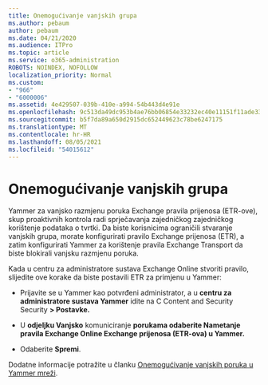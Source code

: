 ```yaml
---
title: Onemogućivanje vanjskih grupa
ms.author: pebaum
author: pebaum
ms.date: 04/21/2020
ms.audience: ITPro
ms.topic: article
ms.service: o365-administration
ROBOTS: NOINDEX, NOFOLLOW
localization_priority: Normal
ms.custom:
- "966"
- "6000006"
ms.assetid: 4e429507-039b-410e-a994-54b443d4e91e
ms.openlocfilehash: 9c513da49dc953b4ae76bb06854e33232ec40e11151f11ade33c3080092aa598
ms.sourcegitcommit: b5f7da89a650d2915dc652449623c78be6247175
ms.translationtype: MT
ms.contentlocale: hr-HR
ms.lasthandoff: 08/05/2021
ms.locfileid: "54015612"
---
```

# <a name="how-to-disable-external-groups"></a>Onemogućivanje vanjskih grupa

Yammer za vanjsko razmjenu poruka Exchange pravila prijenosa (ETR-ove), skup proaktivnih kontrola radi sprječavanja zajedničkog zajedničkog korištenje podataka o tvrtki. Da biste korisnicima ograničili stvaranje vanjskih grupa, morate konfigurirati pravilo Exchange prijenosa (ETR), a zatim konfigurirati Yammer za korištenje pravila Exchange Transport da biste blokirali vanjsku razmjenu poruka.
  
Kada u centru za administratore sustava Exchange Online stvoriti pravilo, slijedite ove korake da biste postavili ETR za primjenu u Yammer:
  
- Prijavite se u Yammer kao potvrđeni administrator, a u **centru za administratore sustava Yammer** idite na C Content and Security Security **\> Postavke.**

- U **odjeljku Vanjsko** komuniciranje **porukama odaberite Nametanje pravila Exchange Online Exchange prijenosa (ETR-ova) u Yammer.**

- Odaberite **Spremi**.

Dodatne informacije potražite u članku [Onemogućivanje vanjskih poruka u Yammer mreži](https://docs.microsoft.com/yammer/work-with-external-users/disable-external-messaging).
  